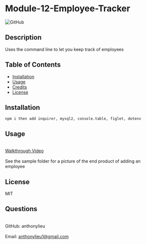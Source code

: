 # Module-12-Employee-Tracker

![GitHub](https://img.shields.io/github/license/anthonylieu/Module-12-Employee-Tracker)

## Description

Uses the command line to let you keep track of employees

## Table of Contents

- [Installation](#installation)
- [Usage](#usage)
- [Credits](#credits)
- [License](#license)

## Installation

```
npm i then add inquirer, mysql2, console.table, figlet, dotenv
```

## Usage

<br>[Walkthrough Video](https://drive.google.com/file/d/1z4VpYI54ljux4ZGlqNAlLH4QU8cgMg44/view)</br>
<br>See the sample folder for a picture of the end product of adding an employee</br>

## License

MIT

## Questions

<br>GitHub: anthonylieu</br>
<br>Email: anthonylieu1@gmail.com</br>